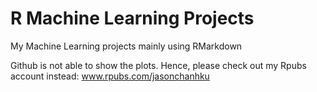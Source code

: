 # R Machine Learning Projects
My Machine Learning projects mainly using RMarkdown

Github is not able to show the plots. Hence, please check out my Rpubs account instead:
www.rpubs.com/jasonchanhku
